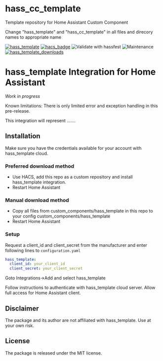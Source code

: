 # hass_cc_template

Template repository for Home Assistant Custom Component

Change "hass_template" and "hass_cc_template" in all files and direcory names to appropriate name

[![hass_template](https://img.shields.io/github/v/release/astrandb/hass_cc_template)](https://github.com/astrandb/hass_cc_template/releases/latest) [![hacs_badge](https://img.shields.io/badge/HACS-Custom-orange.svg)](https://github.com/custom-components/hacs) ![Validate with hassfest](https://github.com/astrandb/hass_cc_template/workflows/Validate%20with%20hassfest/badge.svg) ![Maintenance](https://img.shields.io/maintenance/yes/2021.svg) [![hass_template_downloads](https://img.shields.io/github/downloads/astrandb/hass_cc_template/total)](https://github.com/astrandb/hass_cc_template)

# hass_template Integration for Home Assistant

_Work in progress_

Known limitations: There is only limited error and exception handling in this pre-release.

This integration will represent .......

## Installation

Make sure you have the credentials available for your account with hass_template cloud.

### Preferred download method

- Use HACS, add this repo as a custom repository and install hass_template integration.
- Restart Home Assistant

### Manual download method

- Copy all files from custom_components/hass_template in this repo to your config custom_components/hass_template
- Restart Home Assistant

### Setup

Request a client_id and client_secret from the manufacturer and
enter following lines to `configuration.yaml`

```yaml
hass_template:
  client_id: your_client_id
  client_secret: your_client_secret
```

Goto Integrations->Add and select hass_template

Follow instructions to authenticate with hass_template cloud server. Allow full access for Home Assistant client.

## Disclaimer

The package and its author are not affiliated with hass_template. Use at your own risk.

## License

The package is released under the MIT license.
